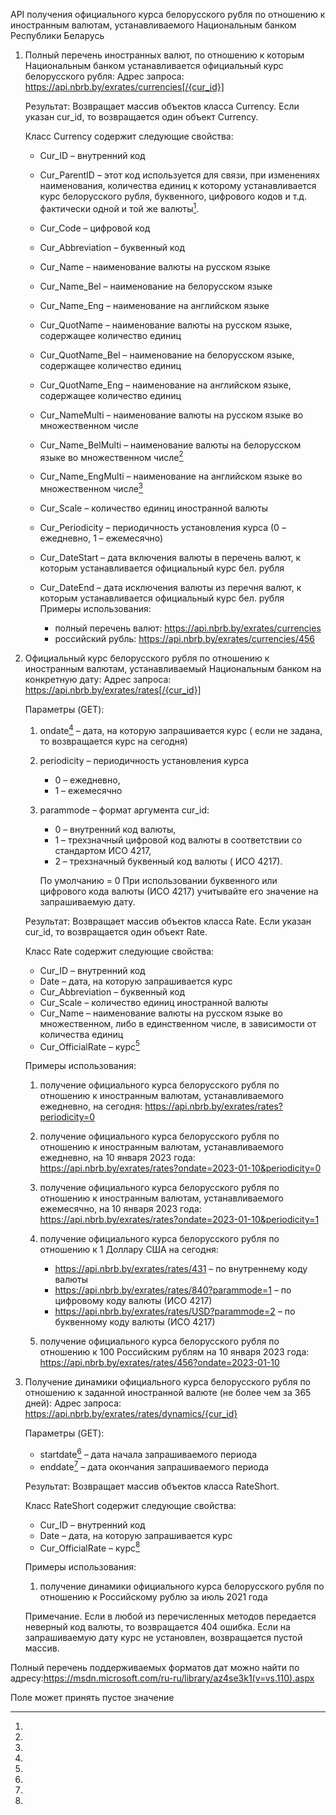 API получения официального курса белорусского
рубля по отношению к иностранным валютам,
устанавливаемого Национальным банком Республики
Беларусь

1. Полный перечень иностранных валют, по отношению
   к которым Национальным банком устанавливается
   официальный курс белорусского рубля:
   Адрес
   запроса: https://api.nbrb.by/exrates/currencies[/{cur_id}]

   Результат: Возвращает массив объектов класса
   Currency. Если указан cur_id, то возвращается
   один объект Currency.

   Класс Currency содержит следующие свойства:

    - Cur_ID – внутренний код
    - Cur_ParentID – этот код используется для
      связи, при изменениях наименования,
      количества единиц к которому устанавливается
      курс белорусского рубля, буквенного,
      цифрового кодов и т.д. фактически одной и
      той же валюты[^2].
    - Cur_Code – цифровой код
    - Cur_Abbreviation – буквенный код
    - Cur_Name – наименование валюты на русском
      языке
    - Cur_Name_Bel – наименование на белорусском
      языке
    - Cur_Name_Eng – наименование на английском
      языке
    - Cur_QuotName – наименование валюты на
      русском языке, содержащее количество единиц
    - Cur_QuotName_Bel – наименование на
      белорусском языке, содержащее количество
      единиц
    - Cur_QuotName_Eng – наименование на
      английском языке, содержащее количество
      единиц
    - Cur_NameMulti – наименование валюты на
      русском языке во множественном числе
    - Cur_Name_BelMulti – наименование валюты на
      белорусском языке во множественном числе[^2]
    - Cur_Name_EngMulti – наименование на
      английском языке во множественном числе[^2]
    - Cur_Scale – количество единиц иностранной
      валюты
    - Cur_Periodicity – периодичность установления
      курса (0 – ежедневно, 1 – ежемесячно)
    - Cur_DateStart – дата включения валюты в
      перечень валют, к которым устанавливается
      официальный курс бел. рубля
    - Cur_DateEnd – дата исключения валюты из
      перечня валют, к которым устанавливается
      официальный курс бел. рубля
      Примеры использования:

        - полный перечень
          валют: https://api.nbrb.by/exrates/currencies
        - российский
          рубль: https://api.nbrb.by/exrates/currencies/456

2. Официальный курс белорусского рубля по
   отношению к иностранным валютам,
   устанавливаемый Национальным банком на
   конкретную дату:
   Адрес
   запроса: https://api.nbrb.by/exrates/rates[/{cur_id}]

   Параметры (GET):

    1. ondate[^1] – дата, на которую
       запрашивается
       курс (
       если не задана, то возвращается курс на
       сегодня)
    2. periodicity – периодичность установления
       курса
        - 0 – ежедневно,
        - 1 – ежемесячно
    3. parammode – формат аргумента cur_id:
        - 0 – внутренний код валюты,
        - 1 – трехзначный цифровой код валюты в
          соответствии со стандартом ИСО 4217,
        - 2 – трехзначный буквенный код валюты (
          ИСО 4217).

       По умолчанию = 0
       При использовании буквенного или цифрового
       кода
       валюты (ИСО 4217) учитывайте его значение
       на
       запрашиваемую дату.

   Результат: Возвращает массив объектов класса
   Rate.
   Если указан cur_id, то возвращается один объект
   Rate.

   Класс Rate содержит следующие свойства:

    - Cur_ID – внутренний код
    - Date – дата, на которую запрашивается курс
    - Cur_Abbreviation – буквенный код
    - Cur_Scale – количество единиц иностранной
      валюты
    - Cur_Name – наименование валюты на русском
      языке
      во множественном, либо в единственном числе,
      в зависимости от количества единиц
    - Cur_OfficialRate – курс[^2]

   Примеры использования:

    1. получение официального курса белорусского
       рубля
       по
       отношению к иностранным валютам,
       устанавливаемого
       ежедневно, на
       сегодня: https://api.nbrb.by/exrates/rates?periodicity=0

    2. получение официального курса белорусского
       рубля
       по
       отношению к иностранным валютам,
       устанавливаемого
       ежедневно, на 10 января 2023
       года: https://api.nbrb.by/exrates/rates?ondate=2023-01-10&periodicity=0

    3. получение официального курса белорусского
       рубля
       по
       отношению к иностранным валютам,
       устанавливаемого
       ежемесячно, на 10 января 2023
       года: https://api.nbrb.by/exrates/rates?ondate=2023-01-10&periodicity=1

    4. получение официального курса белорусского
       рубля
       по
       отношению к 1 Доллару США на
       сегодня:
        - https://api.nbrb.by/exrates/rates/431 –
          по внутреннему коду валюты
        - https://api.nbrb.by/exrates/rates/840?parammode=1 –
          по цифровому коду валюты (ИСО 4217)
        - https://api.nbrb.by/exrates/rates/USD?parammode=2 –
          по буквенному коду валюты (ИСО 4217)

    5. получение официального курса белорусского
       рубля
       по
       отношению к 100 Российским рублям на 10
       января
       2023
       года: https://api.nbrb.by/exrates/rates/456?ondate=2023-01-10

3. Получение динамики официального курса
   белорусского рубля по отношению к заданной
   иностранной валюте (не более чем за 365 дней):
   Адрес
   запроса: https://api.nbrb.by/exrates/rates/dynamics/{cur_id}

   Параметры (GET):

    - startdate[^1] – дата начала запрашиваемого
      периода
    - enddate[^1] – дата окончания запрашиваемого
      периода

   Результат: Возвращает массив объектов класса
   RateShort.

   Класс RateShort содержит следующие свойства:

    - Cur_ID – внутренний код
    - Date – дата, на которую запрашивается курс
    - Cur_OfficialRate – курс[^2]

   Примеры использования:

    1. получение динамики официального курса
       белорусского
       рубля по отношению к Российскому рублю за
       июль
       2021 года

   Примечание. Если в любой из перечисленных
   методов передается неверный код валюты, то
   возвращается
   404 ошибка. Если на запрашиваемую дату курс
   не установлен, возвращается пустой массив.

[^1]: 
Полный перечень поддерживаемых
форматов дат можно найти по
адресу:https://msdn.microsoft.com/ru-ru/library/az4se3k1(v=vs.110).aspx

[^2]: 
Поле может принять пустое значение